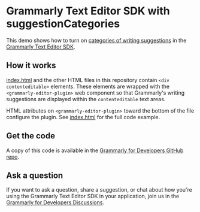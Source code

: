 # Grammarly Text Editor SDK with suggestionCategories

This demo shows how to turn on [categories of writing suggestions](https://developer.grammarly.com/docs/api/editor-sdk/editorconfig#suggestions) in the [Grammarly Text Editor SDK](https://developer.grammarly.com/).

## How it works

[index.html](./public/index.html) and the other HTML files in this repository contain `<div contenteditable>` elements. These elements are wrapped with the `<grammarly-editor-plugin>` web component so that Grammarly's writing suggestions are displayed within the `contenteditable` text areas. 

HTML attributes on `<grammarly-editor-plugin>` toward the bottom of the file configure the plugin. See [index.html](./public/index.html) for the full code example.

## Get the code

A copy of this code is available in the [Grammarly for Developers GitHub repo](https://github.com/grammarly/grammarly-for-developers/tree/main/examples/editor-sdk-suggestions-config).

## Ask a question

If you want to ask a question, share a suggestion, or chat about how you're using the Grammarly Text Editor SDK in your application, join us in the [Grammarly for Developers Discussions](https://github.com/grammarly/grammarly-for-developers/discussions).
